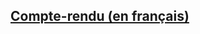 ## [Compte-rendu (en français)](https://github.com/gregoiremassot/Challenge_AirBnB/blob/master/Rapport/Rapport_Challenge_Kaggle.pdf)